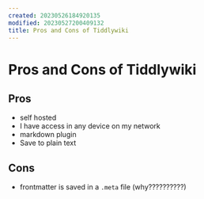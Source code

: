 ```yaml
---
created: 20230526184920135
modified: 20230527200409132
title: Pros and Cons of Tiddlywiki
---
```


# Pros and Cons of Tiddlywiki

## Pros
- self hosted
- I have access in any device on my network
- markdown plugin
- Save to plain text

## Cons
- frontmatter is saved in a `.meta` file (why??????????)